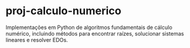 # proj-calculo-numerico
Implementações em Python de algoritmos fundamentais de cálculo numérico, incluindo métodos para encontrar raízes, solucionar sistemas lineares e resolver EDOs.
